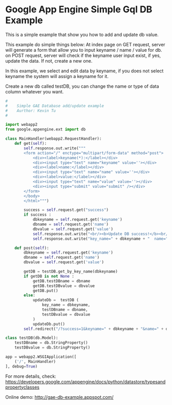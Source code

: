 Google App Engine Simple Gql DB Example
===========================

This is a simple example that show you how to add and update db value.

This example do simple things below:
At index page on GET request, server will generate a form that allow you to input keyname / name / value for db.
on POST request, server will check if the keyname user input exist, if yes, update the data. If not, create a new one.

In this example, we select and edit data by keyname, if you does not select keyname the system will assign a keyname for it.


Create a new db called testDB, you can change the name or type of data column whatever you want.

```Python
#
#    Simple GAE Database add/update example
#    Aurthor: Kevin Tu
#

import webapp2
from google.appengine.ext import db

class MainHandler(webapp2.RequestHandler):
    def get(self):
        self.response.out.write("""
        <form action="/" enctype="multipart/form-data" method="post">
            <div><label>keyname(*):</label></div>
            <div><input type="text" name="keyname" value=''></div>
            <div><label>name:</label></div>
            <div><input type="text" name="name" value=''></div>
            <div><label>value:</label></div>
            <div><input type="text" name="value" value=''></div>
            <div><input type="submit" value="submit" /></div>
        </form>
        </body>
        </html>""")

        success = self.request.get("success")
        if success :
            dbkeyname = self.request.get('keyname')
            dbname = self.request.get('name')
            dbvalue = self.request.get('value')
            self.response.out.write("<br/><b>Update DB success!</b><br/>")
            self.response.out.write("key_name=" + dbkeyname + "  name=" + dbname + "  value=" + dbvalue)

    def post(self):
        dbkeyname = self.request.get('keyname')
        dbname = self.request.get('name')
        dbvalue = self.request.get('value')

        getDB = testDB.get_by_key_name(dbkeyname)
        if getDB is not None :
            getDB.testDBname = dbname
            getDB.testDBvalue = dbvalue
            getDB.put()
        else:
            updateDb =  testDB (
                key_name = dbkeyname,
                testDBname = dbname,
                testDBvalue = dbvalue
            )
            updateDb.put()
        self.redirect("/?success=1&keyname=" + dbkeyname + "&name=" + dbname + "&value=" + dbvalue)

class testDB(db.Model):
	testDBname = db.StringProperty()
	testDBvalue = db.StringProperty()

app = webapp2.WSGIApplication([
    ('/', MainHandler)
], debug=True)
```
For more details, check: https://developers.google.com/appengine/docs/python/datastore/typesandpropertyclasses


Online demo:
http://gae-db-example.appspot.com/
